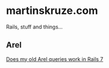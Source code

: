 # martinskruze.com
Rails, stuff and things…

## Arel
[Does my old Arel queries work in Rails 7](/does_arel_work_in_rails_7)
